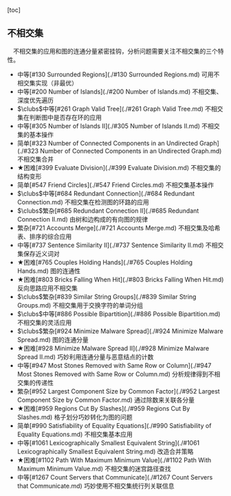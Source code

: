 [toc]

## 不相交集

&emsp;不相交集的应用和图的连通分量紧密挂钩，分析问题需要关注不相交集的三个特性。


* 中等[#130 Surrounded Regions](./#130 Surrounded Regions.md)    可用不相交集实现（非最优）
* 中等[#200 Number of Islands](./#200 Number of Islands.md)    不相交集、深度优先遍历
* $\clubs$中等[#261 Graph Valid Tree](./#261 Graph Valid Tree.md)    不相交集在判断图中是否存在环的应用
* 中等[#305 Number of Islands II](./#305 Number of Islands II.md)    不相交集的基本操作
* 简单[#323 Number of Connected Components in an Undirected Graph](./#323 Number of Connected Components in an Undirected Graph.md)    不相交集合并
* $\bigstar$困难[#399 Evaluate Division](./#399 Evaluate Division.md)    不相交集的结构变形
* 简单[#547 Friend Circles](./#547 Friend Circles.md)    不相交集基本操作
* $\clubs$中等[#684 Redundant Connection](./#684 Redundant Connection.md)    不相交集在检测图的环路的应用
* $\clubs$繁杂[#685 Redundant Connection II](./#685 Redundant Connection II.md)    由树和边构成的有向图的规律
* 繁杂[#721 Accounts Merge](./#721 Accounts Merge.md)    不相交集及哈希表、排序的综合应用
* 中等[#737 Sentence Similarity II](./#737 Sentence Similarity II.md)    不相交集保存近义词对
* $\bigstar$困难[#765 Couples Holding Hands](./#765 Couples Holding Hands.md)    图的连通性
* $\bigstar$困难[#803 Bricks Falling When Hit](./#803 Bricks Falling When Hit.md)    反向思路应用不相交集
* $\clubs$繁杂[#839 Similar String Groups](./#839 Similar String Groups.md)    不相交集用于交换字符的单词分组
* $\clubs$中等[#886 Possible Bipartition](./#886 Possible Bipartition.md)    不相交集的灵活应用
* $\clubs$繁杂[#924 Minimize Malware Spread](./#924 Minimize Malware Spread.md)    图的连通分量
* $\bigstar$困难[#928 Minimize Malware Spread II](./#928 Minimize Malware Spread II.md)    巧妙利用连通分量与恶意结点的计数
* 中等[#947 Most Stones Removed with Same Row or Column](./#947 Most Stones Removed with Same Row or Column.md)    分析规律得到不相交集的传递性
* 繁杂[#952 Largest Component Size by Common Factor](./#952 Largest Component Size by Common Factor.md)    通过除数来关联各分量
* $\bigstar$困难[#959 Regions Cut By Slashes](./#959 Regions Cut By Slashes.md)    格子划分巧妙转化为图的问题
* 简单[#990 Satisfiability of Equality Equations](./#990 Satisfiability of Equality Equations.md)    不相交集基本应用
* 中等[#1061 Lexicographically Smallest Equivalent String](./#1061 Lexicographically Smallest Equivalent String.md)    改造合并策略
* $\bigstar$困难[#1102 Path With Maximum Minimum Value](./#1102 Path With Maximum Minimum Value.md)    不相交集的迷宫路径查找
* 中等[#1267 Count Servers that Communicate](./#1267 Count Servers that Communicate.md)    巧妙使用不相交集统行列关联信息

